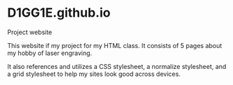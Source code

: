 # D1GG1E.github.io
Project website

This website if my project for my HTML class. It consists of 5 pages about my hobby of laser engraving. 

It also references and utilizes a CSS stylesheet, a normalize stylesheet, and a grid stylesheet to help my sites look good across devices.
